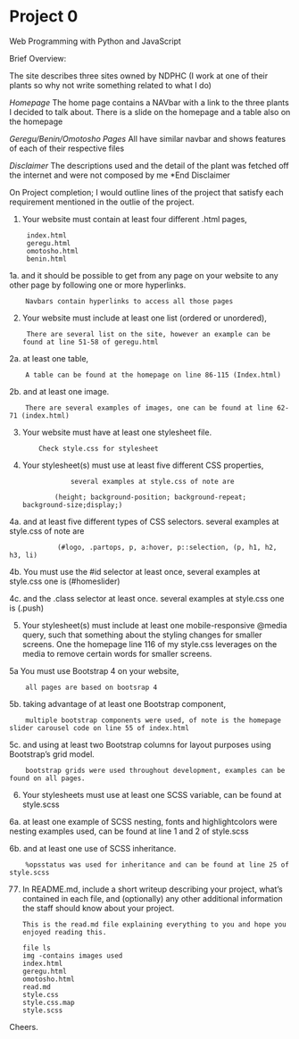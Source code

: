 # Project 0

Web Programming with Python and JavaScript

Brief Overview:

The site describes three sites owned by NDPHC (I work at one of their plants so why not write something related to what I do)

*Homepage*
The home page contains a NAVbar with a link to the three plants I decided to talk about.
There is a slide on the homepage and a table also on the homepage

*Geregu/Benin/Omotosho Pages*
All have similar navbar and shows features of each of their respective files

*Disclaimer* 
The descriptions used and the detail of the plant was fetched off the internet and were not composed by me
*End Disclaimer

On Project completion; I would outline lines of the project that satisfy each requirement mentioned in the outlie of the project.

1. Your website must contain at least four different .html pages, 

		index.html
		geregu.html
		omotosho.html
		benin.html

1a. and it should be possible to get from any page on your website to any other page by following one or more hyperlinks.

		Navbars contain hyperlinks to access all those pages



2. Your website must include at least one list (ordered or unordered), 

		There are several list on the site, however an example can be found at line 51-58 of geregu.html

2a.	at least one table, 

		A table can be found at the homepage on line 86-115 (Index.html)

2b.	and at least one image.

		There are several examples of images, one can be found at line 62-71 (index.html)


3.	Your website must have at least one stylesheet file. 
			
			Check style.css for stylesheet

4.	Your stylesheet(s) must use at least five different CSS properties, 

					several examples at style.css of note are 

				(height; background-position; background-repeat; background-size;display;)

4a. and at least five different types of CSS selectors. 
				several examples at style.css of note are 

				(#logo, .partops, p, a:hover, p::selection, (p, h1, h2, h3, li)



4b. You must use the #id selector at least once, 
				several examples at style.css one is (#homeslider)



4c. and the .class selector at least once.
			several examples at style.css one is (.push)


5. Your stylesheet(s) must include at least one mobile-responsive @media query, such that something about the styling changes for smaller screens.
			One the homepage line 116 of my style.css leverages on the media to remove certain words for smaller screens.

5a You must use Bootstrap 4 on your website, 

		all pages are based on bootsrap 4

5b. taking advantage of at least one Bootstrap component, 

		multiple bootstrap components were used, of note is the homepage slider carousel code on line 55 of index.html

5c. and using at least two Bootstrap columns for layout purposes using Bootstrap’s grid model.

		bootstrap grids were used throughout development, examples can be found on all pages.

6.	Your stylesheets must use at least one SCSS variable, 
	can be found at style.scss


6a. at least one example of SCSS nesting, 
	 fonts and highlightcolors were nesting examples used, can be found at line 1 and 2 of style.scss


6b. and at least one use of SCSS inheritance.

		%opsstatus was used for inheritance and can be found at line 25 of style.scss

77.	In README.md, include a short writeup describing your project, what’s contained in each file, and (optionally) any other additional information the staff should know about your project.

		This is the read.md file explaining everything to you and hope you enjoyed reading this.

		file ls
		img -contains images used
		index.html
		geregu.html
		omotosho.html
		read.md
		style.css
		style.css.map
		style.scss 


Cheers.